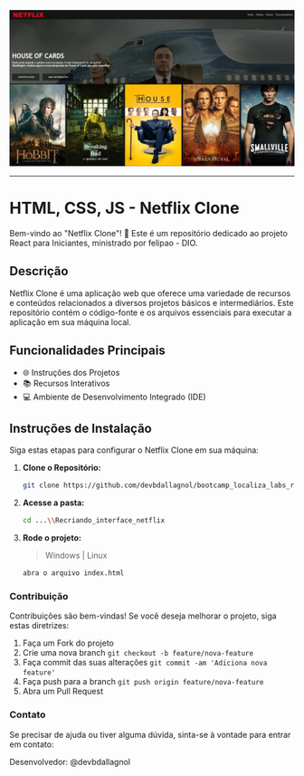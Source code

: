 ![Netflix Clone](/Recriando_interface_netflix/img/netflix-clone.png)

<hr>

# HTML, CSS, JS - Netflix Clone

Bem-vindo ao "Netflix Clone"! 🚀 Este é um repositório dedicado ao projeto React para Iniciantes, ministrado por felipao - DIO.

## Descrição

Netflix Clone é uma aplicação web que oferece uma variedade de recursos e conteúdos relacionados a diversos projetos básicos e intermediários. Este repositório contém o código-fonte e os arquivos essenciais para executar a aplicação em sua máquina local.

## Funcionalidades Principais

- 🌐 Instruções dos Projetos
- 📚 Recursos Interativos
- 💻 Ambiente de Desenvolvimento Integrado (IDE)

## Instruções de Instalação

Siga estas etapas para configurar o Netflix Clone em sua máquina:

1. **Clone o Repositório:**

   ```bash
   git clone https://github.com/devbdallagnol/bootcamp_localiza_labs_react
   ```

2. **Acesse a pasta:**

   ```bash
   cd ...\\Recriando_interface_netflix
   ```
   
4. **Rode o projeto:**
    > Windows | Linux

   ```bash
   abra o arquivo index.html
   ```


### Contribuição

Contribuições são bem-vindas! Se você deseja melhorar o projeto, siga estas diretrizes:

1. Faça um Fork do projeto
2. Crie uma nova branch `git checkout -b feature/nova-feature`
3. Faça commit das suas alterações `git commit -am 'Adiciona nova feature'`
4. Faça push para a branch `git push origin feature/nova-feature`
5. Abra um Pull Request

### Contato

Se precisar de ajuda ou tiver alguma dúvida, sinta-se à vontade para entrar em contato:

Desenvolvedor: @devbdallagnol
